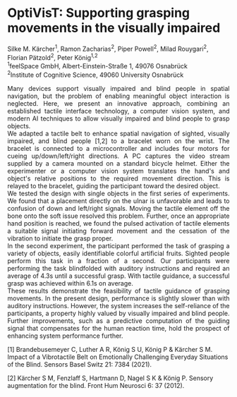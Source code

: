 # OptiVisT: Supporting grasping movements in the visually impaired

Silke M. Kärcher<sup>1</sup>, Ramon Zacharias<sup>2</sup>, Piper Powell<sup>2</sup>, Milad Rouygari<sup>2</sup>, Florian Pätzold<sup>2</sup>, Peter König<sup>1,2</sup>  
<sup>1</sup>feelSpace GmbH, Albert-Einstein-Straße 1, 49076 Osnabrück  
<sup>2</sup>Institute of Cognitive Science, 49060 University Osnabrück

<p align="justify">
Many devices support visually impaired and blind people in spatial navigation, but the problem of enabling meaningful object interaction is neglected. Here, we present an innovative approach, combining an established tactile interface technology, a computer vision system, and modern AI techniques to allow visually impaired and blind people to grasp objects. <br/>
We adapted a tactile belt to enhance spatial navigation of sighted, visually impaired, and blind people [1,2] to a bracelet worn on the wrist. The bracelet is connected to a microcontroller and includes four motors for cueing up/down/left/right directions. A PC captures the video stream supplied by a camera mounted on a standard bicycle helmet. Either the experimenter or a computer vision system translates the hand's and object's relative positions to the required movement direction. This is relayed to the bracelet, guiding the participant toward the desired object. <br/>
We tested the design with single objects in the first series of experiments. We found that a placement directly on the ulnar is unfavorable and leads to confusion of down and left/right signals. Moving the tactile element off the bone onto the soft issue resolved this problem. Further, once an appropriate hand position is reached, we found the pulsed activation of tactile elements a suitable signal initiating forward movement and the cessation of the vibration to initiate the grasp proper. <br/>
In the second experiment, the participant performed the task of grasping a variety of objects, easily identifiable colorful artificial fruits. Sighted people perform this task in a fraction of a second. Our participants were performing the task blindfolded with auditory instructions and required an average of 4.3s until a successful grasp. With tactile guidance, a successful grasp was achieved within 6.1s on average. <br/>
These results demonstrate the feasibility of tactile guidance of grasping movements. In the present design, performance is slightly slower than with auditory instructions. However, the system increases the self-reliance of the participants, a property highly valued by visually impaired and blind people. Further improvements, such as a predictive computation of the guiding signal that compensates for the human reaction time, hold the prospect of enhancing system performance further. <br/>
</p>

[1] Brandebusemeyer C, Luther A R, König S U, König P & Kärcher S M. Impact of a Vibrotactile Belt on Emotionally Challenging Everyday Situations of the Blind. Sensors Basel Switz 21: 7384 (2021).  

[2] Kärcher S M, Fenzlaff S, Hartmann D, Nagel S K & König P. Sensory augmentation for the blind. Front Hum Neurosci 6: 37 (2012).
